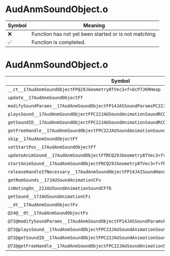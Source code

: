 # AudAnmSoundObject.o
| Symbol | Meaning 
| ------------- | ------------- 
| :x: | Function has not yet been started or is not matching. 
| :white_check_mark: | Function is completed. 


# AudAnmSoundObject.o
| Symbol | Decompiled? |
| ------------- | ------------- |
| `__ct__17AudAnmSoundObjectFPQ29JGeometry8TVec3<f>UcP7JKRHeap` | :x: |
| `update__17AudAnmSoundObjectFf` | :x: |
| `modifySoundParams__17AudAnmSoundObjectFP14JASSoundParamsPC22JAUSoundAnimationSoundf` | :x: |
| `playsSound__17AudAnmSoundObjectFPC22JAUSoundAnimationSoundRCQ29JGeometry8TVec3<f>f` | :x: |
| `getSoundID__17AudAnmSoundObjectFPC22JAUSoundAnimationSoundRCQ29JGeometry8TVec3<f>f` | :x: |
| `getFreeHandle__17AudAnmSoundObjectFPC22JAUSoundAnimationSound` | :x: |
| `skip__17AudAnmSoundObjectFf` | :x: |
| `setStartPos__17AudAnmSoundObjectFf` | :x: |
| `updateAnimSound__17AudAnmSoundObjectFfRCQ29JGeometry8TVec3<f>P15JAISoundStarter` | :x: |
| `startAnimSound__17AudAnmSoundObjectFRCQ29JGeometry8TVec3<f>fP15JAISoundStarter` | :x: |
| `releaseHandleIfNecessary__17AudAnmSoundObjectFP14JAISoundHandleUl` | :x: |
| `getNumSounds__17JAUSoundAnimationCFv` | :x: |
| `isNotingOn__22JAUSoundAnimationSoundCFfb` | :x: |
| `getSound__17JAUSoundAnimationCFi` | :x: |
| `__dt__17AudAnmSoundObjectFv` | :x: |
| `@24@__dt__17AudAnmSoundObjectFv` | :x: |
| `@72@modifySoundParams__17AudAnmSoundObjectFP14JASSoundParamsPC22JAUSoundAnimationSoundf` | :x: |
| `@72@playsSound__17AudAnmSoundObjectFPC22JAUSoundAnimationSoundRCQ29JGeometry8TVec3<f>f` | :x: |
| `@72@getSoundID__17AudAnmSoundObjectFPC22JAUSoundAnimationSoundRCQ29JGeometry8TVec3<f>f` | :x: |
| `@72@getFreeHandle__17AudAnmSoundObjectFPC22JAUSoundAnimationSound` | :x: |
